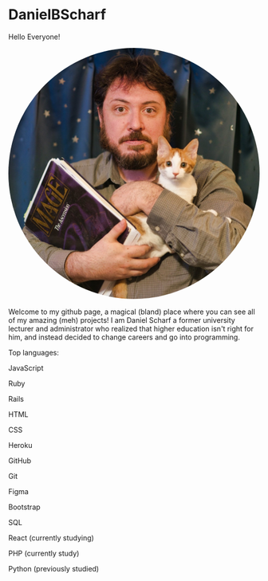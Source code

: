 # DanielBScharf
Hello Everyone!

<div id="image">
  <img src="/meandpercy.jpeg">
</div>

Welcome to my github page, a magical (bland) place where you can see all of my amazing (meh) projects! I am Daniel Scharf a former university lecturer and administrator who realized that higher education isn't right for him, and instead decided to change careers and go into programming.


Top languages:
<div class="container">
    <div class="coding-lang row">
        <p class="col-sm-3">JavaScript</p>
        <p class="col-sm-3">Ruby</p>
        <p class="col-sm-3">Rails</p>
        <p class="col-sm-3">HTML</p>
        <p class="col-sm-3">CSS</p>
        <p class="col-sm-3">Heroku</p>
        <p class="col-sm-3">GitHub</p>
        <p class="col-sm-3">Git</p>
        <p class="col-sm-3">Figma</p>
        <p class="col-sm-3">Bootstrap</p>
        <p class="col-sm-3">SQL</p>
        <p class="col-sm-3">React (currently studying)</p>
        <p class="col-sm-3">PHP (currently study)</p>
        <p class="col-sm-3">Python (previously studied)</p>
    </div>
  </div>


<style>
  img {
    border-radius: 50%;
  }
</style>

